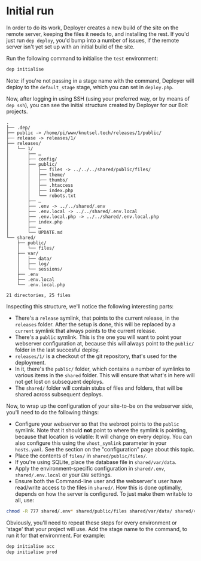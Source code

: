 Initial run
===========

In order to do its work, Deployer creates a new build of the site on the remote
server, keeping the files it needs to, and installing the rest. If you'd just
run `dep deploy`, you'd bump into a number of issues, if the remote server
isn't yet set up with an initial build of the site.

Run the following command to initialise the `test` environment:

```bash
dep initialise
```

Note: if you're not passing in a stage name with the command, Deployer will
deploy to the `default_stage` stage, which you can set in `deploy.php`.

Now, after logging in using SSH (using your preferred way, or by means of `dep
ssh`), you can see the initial structure created by Deployer for our Bolt
projects.

```text
.
├── .dep/
├── public -> /home/pi/www/knutsel.tech/releases/1/public/
├── release -> releases/1/
├── releases/
│   └── 1/
│       ├── …
│       ├── config/
│       ├── public/
│       │   ├── files -> ../../../shared/public/files/
│       │   ├── theme/
│       │   ├── thumbs/
│       │   ├── .htaccess
│       │   ├── index.php
│       │   └── robots.txt
│       ├── …
│       ├── .env -> ../../shared/.env
│       ├── .env.local -> ../../shared/.env.local
│       ├── .env.local.php -> ../../shared/.env.local.php
│       ├── index.php
│       ├── …
│       └── UPDATE.md
└── shared/
    ├── public/
    │   └── files/
    ├── var/
    │   ├── data/
    │   ├── log/
    │   └── sessions/
    ├── .env
    ├── .env.local
    └── .env.local.php

21 directories, 25 files
```

Inspecting this structure, we'll notice the following interesting parts:

- There's a `release` symlink, that points to the current release, in the
  `releases` folder. After the setup is done, this will be replaced by a
  `current` symlink that always points to the current release.
- There's a `public` symlink. This is the one you will want to point your
  webserver configuration at, because this will always point to the `public/`
  folder in the last succesful deploy.
- `releases/1/` is a checkout of the git repository, that's used for the
  deployment.
- In it, there's the `public/` folder, which contains a number of symlinks to
  various items in the `shared` folder. This will ensure that what's in here
  will not get lost on subsequent deploys.
- The `shared/` folder will contain stubs of files and folders, that will be
  shared across subsequent deploys.

Now, to wrap up the configuration of your site-to-be on the webserver side,
you'll need to do the following things:

- Configure your webserver so that the webroot points to the `public` symlink.
  Note that it should **not** point to where the symlink is pointing, because
  that location is volatile: It will change on every deploy. You can also
  configure this using the `vhost_symlink` parameter in your `hosts.yaml`. See
  the section on the "configuration" page about this topic.
- Place the contents of `files/` in `shared/public/files/`.
- If you're using SQLite, place the database file in `shared/var/data`.
- Apply the environment-specific configuration in `shared/.env`,
  `shared/.env.local` or your `ENV` settings.
- Ensure both the Command-line user and the webserver's user have read/write
  access to the files in `shared/`. How this is done optimally, depends on how
  the server is configured. To just make them writable to all, use:

```bash
chmod -R 777 shared/.env* shared/public/files shared/var/data/ shared/var/log shared/var/sessions
```

Obviously, you'll need to repeat these steps for every environment or 'stage'
that your project will use. Add the stage name to the command, to run it for
that environment. For example:

```bash
dep initialise acc
dep initialise prod
```
